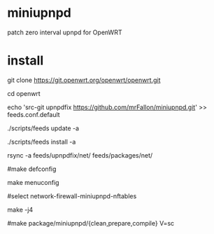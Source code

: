 # miniupnpd
patch zero interval upnpd for OpenWRT

# install
git clone https://git.openwrt.org/openwrt/openwrt.git

cd openwrt


echo 'src-git upnpdfix https://github.com/mrFallon/miniupnpd.git' >> feeds.conf.default

./scripts/feeds update -a

./scripts/feeds install -a

rsync -a feeds/upnpdfix/net/ feeds/packages/net/


#make defconfig

make menuconfig

#select network-firewall-miniupnpd-nftables

make -j4

#make package/miniupnpd/{clean,prepare,compile} V=sc
